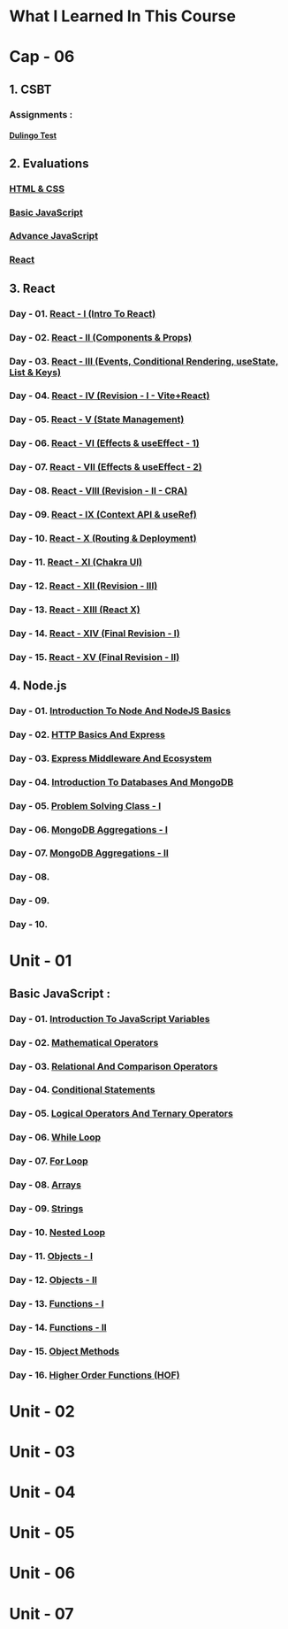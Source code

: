 # What I Learned In This Course

# Cap - 06

## 1. CSBT

### Assignments :

#### [Dulingo Test](./Cap-06/CSBT/Assignments/Dulingo-Test.png)

## 2. Evaluations

### [HTML & CSS](./Cap-06/Evaluations/01-HTML-And-CSS/)

### [Basic JavaScript](./Cap-06/Evaluations/02-Basic-JavaScript/)

### [Advance JavaScript](./Cap-06/Evaluations/03-Advance-JavaScript/)

### [React](./Cap-06/Evaluations/04-React/)

## 3. React

### Day - 01. [React - I (Intro To React)](./Cap-06/React/Day-01-React-I-[Intro-To-React]/)

### Day - 02. [React - II (Components & Props)](./Cap-06/React/Day-02-React-II-[Components_Props]/)

### Day - 03. [React - III (Events, Conditional Rendering, useState, List & Keys)](./Cap-06/React/Day-03-React-III-[Events_Conditional-Rendering_UseState_List-And-Keys]/)

### Day - 04. [React - IV (Revision - I - Vite+React)](./Cap-06/React/Day-04-Revision-I-[Vite+React]/)

### Day - 05. [React - V (State Management)](./Cap-06/React/Day-05-React-IV-[State-Management]/)

### Day - 06. [React - VI (Effects & useEffect - 1)](./Cap-06/React/Day-06-React-V-Effects-And-UseEffect-I/)

### Day - 07. [React - VII (Effects & useEffect - 2)](./Cap-06/React/Day-07-React-VI-Effects-And-useEffect-II/)

### Day - 08. [React - VIII (Revision - II - CRA)](./Cap-06/React/Day-08-Revision-II/)

### Day - 09. [React - IX (Context API & useRef)](./Cap-06/React/Day-09-React-VII-Context-API-And-useRef/)

### Day - 10. [React - X (Routing & Deployment)](./Cap-06/React/Day-10-React-VIII-Routing-And-Deployment/)

### Day - 11. [React - XI (Chakra UI)](./Cap-06/React/Day-11-React-IX-Chakra-UI/)

### Day - 12. [React - XII (Revision - III)](./Cap-06/React/Day-12-Revision-III/)

### Day - 13. [React - XIII (React X)](./Cap-06/React/Day-13-React-X/)

### Day - 14. [React - XIV (Final Revision - I)](./Cap-06/React/Day-14-Final-Revision-I/)

### Day - 15. [React - XV (Final Revision - II)](./Cap-06/React/Day-15-Final-Revision-II/)

## 4. Node.js

### Day - 01. [Introduction To Node And NodeJS Basics](./Cap-06/Backend/01-NodeJS/Day-01-Introduction-To-Node-And-NodeJS-Basics/)

### Day - 02. [HTTP Basics And Express](./Cap-06/Backend/01-NodeJS/Day-02-HTTP-Basics-And-Express/)

### Day - 03. [Express Middleware And Ecosystem](./Cap-06/Backend/01-NodeJS/Day-03-Express-Middleware-And-Ecosystem/)

### Day - 04. [Introduction To Databases And MongoDB](./Cap-06/Backend/01-NodeJS/Day-04-Introduction-to-Databases-And-MongoDB/)

### Day - 05. [Problem Solving Class - I](./Cap-06/Backend/01-NodeJS/Day-05-Problem-Solving-Class-I/)

### Day - 06. [MongoDB Aggregations - I](./Cap-06/Backend/01-NodeJS/Day-06-MongoDB-Aggregations-I/)

### Day - 07. [MongoDB Aggregations - II](./Cap-06/Backend/01-NodeJS/Day-07-MongoDB-Aggregations-II/)

### Day - 08. [](./Cap-06/Backend/01-NodeJS)

### Day - 09. [](./Cap-06/Backend/01-NodeJS)

### Day - 10. [](./Cap-06/Backend/01-NodeJS)

# Unit - 01

## Basic JavaScript :

### Day - 01. [Introduction To JavaScript Variables](./Unit-1/Basic-JavaScript/Day-01-Introduction-To-JavaScript-Variables/)

### Day - 02. [Mathematical Operators](./Unit-1/Basic-JavaScript/Day-02-Mathematical-Operators/)

### Day - 03. [Relational And Comparison Operators](./Unit-1/Basic-JavaScript/Day-03-Relational-And-Comparison-Operators/)

### Day - 04. [Conditional Statements](./Unit-1/Basic-JavaScript/Day-04-Conditional-Statements/)

### Day - 05. [Logical Operators And Ternary Operators](./Unit-1/Basic-JavaScript/Day-05-Logical-Operators-And-Ternary-Operators/)

### Day - 06. [While Loop](./Unit-1/Basic-JavaScript/Day-06-While-Loop/)

### Day - 07. [For Loop](./Unit-1/Basic-JavaScript/Day-07-For-Loop/)

### Day - 08. [Arrays](./Unit-1/Basic-JavaScript/Day-08-Arrays/)

### Day - 09. [Strings](./Unit-1/Basic-JavaScript/Day-09-Strings/)

### Day - 10. [Nested Loop](./Unit-1/Basic-JavaScript/Day-10-Nested-Loop/)

### Day - 11. [Objects - I](./Unit-1/Basic-JavaScript/Day-11-Objects-I/)

### Day - 12. [Objects - II](./Unit-1/Basic-JavaScript/Day-12-Objects-II/)

### Day - 13. [Functions - I](./Unit-1/Basic-JavaScript/Day-13-Functions-I/)

### Day - 14. [Functions - II](./Unit-1/Basic-JavaScript/Day-14-Functions-II/)

### Day - 15. [Object Methods](./Unit-1/Basic-JavaScript/Day-15-Object-Methods/)

### Day - 16. [Higher Order Functions (HOF)](./Unit-1/Basic-JavaScript/Day-16-Higher-Order-Functions-HOF/)

<!-- ## DSA 101 -->

# Unit - 02

# Unit - 03

# Unit - 04

# Unit - 05

# Unit - 06

# Unit - 07
